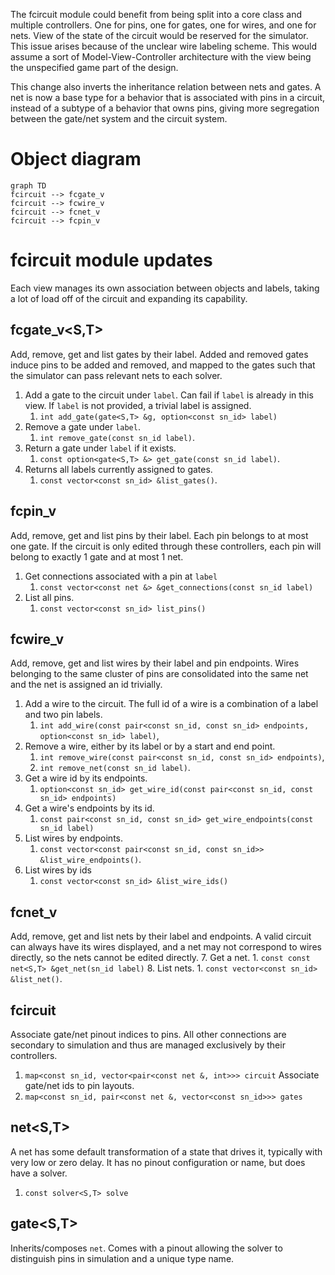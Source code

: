 The fcircuit module could benefit from being split into a core class and multiple controllers. One for pins, one for gates, one for wires, and one for nets. View of the state of the circuit would be reserved for the simulator. This issue arises because of the unclear wire labeling scheme. This would assume a sort of Model-View-Controller architecture with the view being the unspecified game part of the design.

This change also inverts the inheritance relation between nets and gates. A net is now a base type for a behavior that is associated with pins in a circuit, instead of a subtype of a behavior that owns pins, giving more segregation between the gate/net system and the circuit system.
# Object diagram
```mermaid
graph TD
fcircuit --> fcgate_v
fcircuit --> fcwire_v
fcircuit --> fcnet_v
fcircuit --> fcpin_v
```
# fcircuit module updates
Each view manages its own association between objects and labels, taking a lot of load off of the circuit and expanding its capability.
## fcgate_v\<S,T>
Add, remove, get and list gates by their label. Added and removed gates induce pins to be added and removed, and mapped to the gates such that the simulator can pass relevant nets to each solver.
1. Add a gate to the circuit under `label`. Can fail if `label` is already in this view. If `label` is not provided, a trivial label is assigned.
	1. `int add_gate(gate<S,T> &g, option<const sn_id> label)`
2. Remove a gate under `label`.
	1. `int remove_gate(const sn_id label)`. 
3. Return a gate under `label` if it exists.
	1. `const option<gate<S,T> &> get_gate(const sn_id label)`. 
4. Returns all labels currently assigned to gates.
	1. `const vector<const sn_id> &list_gates()`. 
## fcpin_v
Add, remove, get and list pins by their label. Each pin belongs to at most one gate. If the circuit is only edited through these controllers, each pin will belong to exactly 1 gate and at most 1 net.
1. Get connections associated with a pin at `label`
	1. `const vector<const net &> &get_connections(const sn_id label)`
2. List all pins.
	1. `const vector<const sn_id> list_pins()`
## fcwire_v
Add, remove, get and list wires by their label and pin endpoints. Wires belonging to the same cluster of pins are consolidated into the same net and the net is assigned an id trivially.
1. Add a wire to the circuit. The full id of a wire is a combination of a label and two pin labels.
	1. `int add_wire(const pair<const sn_id, const sn_id> endpoints, option<const sn_id> label)`, 
2. Remove a wire, either by its label or by a start and end point.
	1. `int remove_wire(const pair<const sn_id, const sn_id> endpoints)`,
	2. `int remove_net(const sn_id label)`. 
3. Get a wire id by its endpoints.
	1. `option<const sn_id> get_wire_id(const pair<const sn_id, const sn_id> endpoints)`
4. Get a wire's endpoints by its id.
	1. `const pair<const sn_id, const sn_id> get_wire_endpoints(const sn_id label)`
5. List wires by endpoints.
	1. `const vector<const pair<const sn_id, const sn_id>> &list_wire_endpoints()`. 
6. List wires by ids
	1. `const vector<const sn_id> &list_wire_ids()`
## fcnet_v
Add, remove, get and list nets by their label and endpoints. A valid circuit can always have its wires displayed, and a net may not correspond to wires directly, so the nets cannot be edited directly.
7. Get a net.
	1. `const const net<S,T> &get_net(sn_id label)`
8. List nets.
	1. `const vector<const sn_id> &list_net()`. 
## fcircuit
Associate gate/net pinout indices to pins. All other connections are secondary to simulation and thus are managed exclusively by their controllers.
1. `map<const sn_id, vector<pair<const net &, int>>> circuit`
Associate gate/net ids to pin layouts.
2. `map<const sn_id, pair<const net &, vector<const sn_id>>> gates`
## net\<S,T>
A net has some default transformation of a state that drives it, typically with very low or zero delay. It has no pinout configuration or name, but does have a solver.
1. `const solver<S,T> solve`
## gate\<S,T>
Inherits/composes `net`. Comes with a pinout allowing the solver to distinguish pins in simulation and a unique type name.